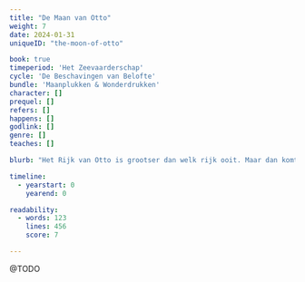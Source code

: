 ```yaml
---
title: "De Maan van Otto"
weight: 7
date: 2024-01-31
uniqueID: "the-moon-of-otto"

book: true
timeperiod: 'Het Zeevaarderschap'
cycle: 'De Beschavingen van Belofte'
bundle: 'Maanplukken & Wonderdrukken'
character: []
prequel: []
refers: []
happens: []
godlink: []
genre: []
teaches: []

blurb: "Het Rijk van Otto is grootser dan welk rijk ooit. Maar dan komt het nieuws dat Otto onverwacht is gestorven. Zijn kinderachtige zoons, een slaaf van de vijand, en de maan zelve moeten snel handelen om het rijk nog bij elkaar te houden---of juist niet."

timeline:
  - yearstart: 0
    yearend: 0

readability:
  - words: 123
    lines: 456
    score: 7

---
```


@TODO